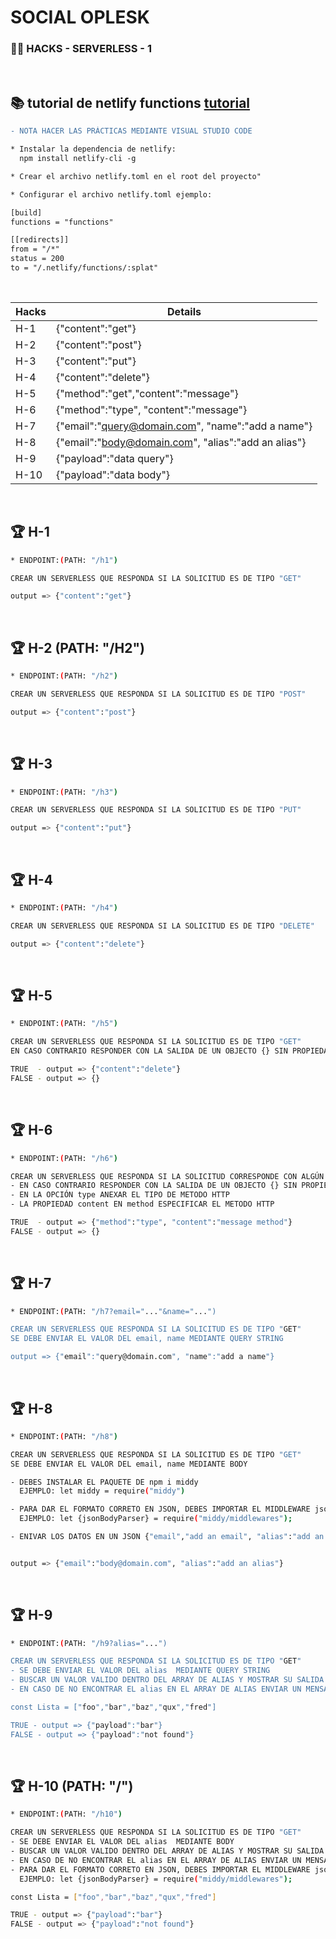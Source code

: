 # SOCIAL OPLESK
### 🏴‍☠️ HACKS - SERVERLESS - 1

<br/>

📚 tutorial de netlify functions [tutorial](https://docs.netlify.com/functions/build/?fn-language=js)
---

```diff
- NOTA HACER LAS PRÁCTICAS MEDIANTE VISUAL STUDIO CODE  
```

```diff
* Instalar la dependencia de netlify:
  npm install netlify-cli -g

* Crear el archivo netlify.toml en el root del proyecto"

* Configurar el archivo netlify.toml ejemplo:

[build]
functions = "functions"

[[redirects]]
from = "/*"
status = 200
to = "/.netlify/functions/:splat"

```
<br/>

|Hacks | Details | 
|----------|---------|
| H-1      | {"content":"get"} |
| H-2      | {"content":"post"} |
| H-3      | {"content":"put"} | 
| H-4      | {"content":"delete"} |
| H-5      | {"method":"get","content":"message"} |
| H-6      | {"method":"type", "content":"message"}|
| H-7      | {"email":"query@domain.com", "name":"add a name"} |
| H-8      | {"email":"body@domain.com", "alias":"add an alias"}  | 
| H-9      | {"payload":"data query"} |
| H-10      | {"payload":"data body"}|
<br/> 

## 🏆 H-1 

```sh
* ENDPOINT:(PATH: "/h1")

CREAR UN SERVERLESS QUE RESPONDA SI LA SOLICITUD ES DE TIPO "GET"

output => {"content":"get"}
```
<br/>


## 🏆 H-2 (PATH: "/H2")
```sh
* ENDPOINT:(PATH: "/h2")

CREAR UN SERVERLESS QUE RESPONDA SI LA SOLICITUD ES DE TIPO "POST"

output => {"content":"post"}
```
<br/>

## 🏆 H-3
```sh
* ENDPOINT:(PATH: "/h3")

CREAR UN SERVERLESS QUE RESPONDA SI LA SOLICITUD ES DE TIPO "PUT"

output => {"content":"put"}
```
<br/>

## 🏆 H-4
```sh
* ENDPOINT:(PATH: "/h4")

CREAR UN SERVERLESS QUE RESPONDA SI LA SOLICITUD ES DE TIPO "DELETE"

output => {"content":"delete"}

```
<br/>

## 🏆 H-5
```sh
* ENDPOINT:(PATH: "/h5")

CREAR UN SERVERLESS QUE RESPONDA SI LA SOLICITUD ES DE TIPO "GET"
EN CASO CONTRARIO RESPONDER CON LA SALIDA DE UN OBJECTO {} SIN PROPIEDADES

TRUE  - output => {"content":"delete"}
FALSE - output => {}
```
<br/>


## 🏆 H-6
```sh
* ENDPOINT:(PATH: "/h6")

CREAR UN SERVERLESS QUE RESPONDA SI LA SOLICITUD CORRESPONDE CON ALGÚN METODO HTTP: "GET" | "POST" | "PUT" | "DELETE"
- EN CASO CONTRARIO RESPONDER CON LA SALIDA DE UN OBJECTO {} SIN PROPIEDADES
- EN LA OPCIÓN type ANEXAR EL TIPO DE METODO HTTP
- LA PROPIEDAD content EN method ESPECIFICAR EL METODO HTTP

TRUE  - output => {"method":"type", "content":"message method"}
FALSE - output => {}
```
<br/>

## 🏆 H-7
```sh
* ENDPOINT:(PATH: "/h7?email="..."&name="...")

CREAR UN SERVERLESS QUE RESPONDA SI LA SOLICITUD ES DE TIPO "GET"
SE DEBE ENVIAR EL VALOR DEL email, name MEDIANTE QUERY STRING

output => {"email":"query@domain.com", "name":"add a name"}

```
<br/>

## 🏆 H-8
```sh
* ENDPOINT:(PATH: "/h8")

CREAR UN SERVERLESS QUE RESPONDA SI LA SOLICITUD ES DE TIPO "GET"
SE DEBE ENVIAR EL VALOR DEL email, name MEDIANTE BODY

- DEBES INSTALAR EL PAQUETE DE npm i middy
  EJEMPLO: let middy = require("middy") 

- PARA DAR EL FORMATO CORRETO EN JSON, DEBES IMPORTAR EL MIDDLEWARE jsonBodyParser
  EJEMPLO: let {jsonBodyParser} = require("middy/middlewares");

- ENIVAR LOS DATOS EN UN JSON {"email","add an email", "alias":"add an alias"}


output => {"email":"body@domain.com", "alias":"add an alias"}

```
<br/>


## 🏆 H-9
```sh
* ENDPOINT:(PATH: "/h9?alias="...")

CREAR UN SERVERLESS QUE RESPONDA SI LA SOLICITUD ES DE TIPO "GET"
- SE DEBE ENVIAR EL VALOR DEL alias  MEDIANTE QUERY STRING
- BUSCAR UN VALOR VALIDO DENTRO DEL ARRAY DE ALIAS Y MOSTRAR SU SALIDA
- EN CASO DE NO ENCONTRAR EL alias EN EL ARRAY DE ALIAS ENVIAR UN MENSAJE DE not found

const Lista = ["foo","bar","baz","qux","fred"]

TRUE - output => {"payload":"bar"}
FALSE - output => {"payload":"not found"}

```
<br/>


## 🏆 H-10 (PATH: "/")
```sh
* ENDPOINT:(PATH: "/h10")

CREAR UN SERVERLESS QUE RESPONDA SI LA SOLICITUD ES DE TIPO "GET"
- SE DEBE ENVIAR EL VALOR DEL alias  MEDIANTE BODY
- BUSCAR UN VALOR VALIDO DENTRO DEL ARRAY DE ALIAS Y MOSTRAR SU SALIDA
- EN CASO DE NO ENCONTRAR EL alias EN EL ARRAY DE ALIAS ENVIAR UN MENSAJE DE not found
- PARA DAR EL FORMATO CORRETO EN JSON, DEBES IMPORTAR EL MIDDLEWARE jsonBodyParser
  EJEMPLO: let {jsonBodyParser} = require("middy/middlewares");

const Lista = ["foo","bar","baz","qux","fred"]

TRUE - output => {"payload":"bar"}
FALSE - output => {"payload":"not found"}
```
<br/>
